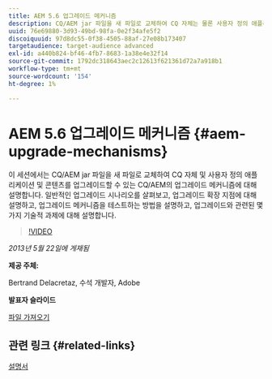 ```yaml
---
title: AEM 5.6 업그레이드 메커니즘
description: CQ/AEM jar 파일을 새 파일로 교체하여 CQ 자체는 물론 사용자 정의 애플리케이션 및 콘텐츠를 업그레이드할 수 있는 CQ/AEM의 업그레이드 메커니즘에 대해 알아봅니다. 일반적인 업그레이드 시나리오를 살펴보고, 업그레이드 확장 지점에 대해 설명하고, 업그레이드 메커니즘을 테스트하는 방법을 설명하고, 업그레이드와 관련된 몇 가지 기술적 과제에 대해 설명합니다.
uuid: 76e69880-3d93-49bd-98fa-0e2f34afe5f2
discoiquuid: 97d8dc55-0f38-4505-88af-27e08b173407
targetaudience: target-audience advanced
exl-id: a440b824-bf46-4fb7-8683-1a38e4e32f14
source-git-commit: 1792dc318643aec2c12613f621361d72a7a918b1
workflow-type: tm+mt
source-wordcount: '154'
ht-degree: 1%

---
```


# AEM 5.6 업그레이드 메커니즘 {#aem-upgrade-mechanisms}

이 세션에서는 CQ/AEM jar 파일을 새 파일로 교체하여 CQ 자체 및 사용자 정의 애플리케이션 및 콘텐츠를 업그레이드할 수 있는 CQ/AEM의 업그레이드 메커니즘에 대해 설명합니다. 일반적인 업그레이드 시나리오를 살펴보고, 업그레이드 확장 지점에 대해 설명하고, 업그레이드 메커니즘을 테스트하는 방법을 설명하고, 업그레이드와 관련된 몇 가지 기술적 과제에 대해 설명합니다.

>[!VIDEO](https://video.tv.adobe.com/v/19576/?quality=9)

*2013년 5월 22일에 게재됨*

**제공 주체:**

Bertrand Delacretaz, 수석 개발자, Adobe

**발표자 슬라이드**

[파일 가져오기](assets/cqgems-bdelacretaz-cq-upgrades-2013-05-22.pdf)

## 관련 링크 {#related-links}

[설명서](https://docs.adobe.com/docs/en/cq/current/deploying/upgrading.html)

<!--
[Get back to the Overview](https://helpx.adobe.com/experience-manager/kt/eseminars/gems/aem-index.html)
-->
